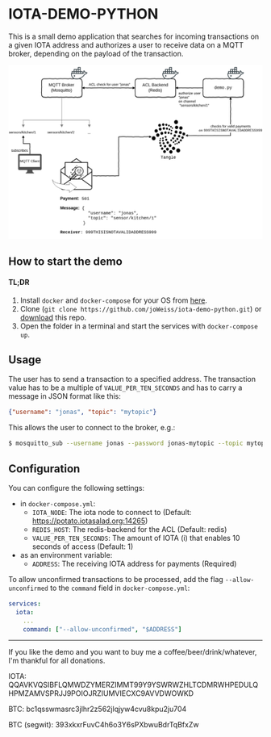 # IOTA-DEMO-PYTHON

This is a small demo application that searches for incoming transactions on a given IOTA address and authorizes a user to receive data on a MQTT broker, depending on the payload of the transaction.

![Demo](./iota-demo.png)

## How to start the demo

#### TL;DR

1. Install `docker` and `docker-compose` for your OS from [here](https://docs.docker.com/compose/install/).
2. Clone (`git clone https://github.com/joWeiss/iota-demo-python.git`) or
   [download](https://github.com/joWeiss/iota-demo-python/archive/master.zip) this repo.
3. Open the folder in a terminal and start the services with `docker-compose up`.


## Usage

The user has to send a transaction to a specified address. The transaction value has to be a multiple of `VALUE_PER_TEN_SECONDS` and has to carry a message in JSON format like this:

```json
{"username": "jonas", "topic": "mytopic"}
```

This allows the user to connect to the broker, e.g.:

```bash
$ mosquitto_sub --username jonas --password jonas-mytopic --topic mytopic
```

## Configuration

You can configure the following settings:

- in `docker-compose.yml`:
    - `IOTA_NODE`: The iota node to connect to (Default: https://potato.iotasalad.org:14265)
    - `REDIS_HOST`: The redis-backend for the ACL (Default: redis)
    - `VALUE_PER_TEN_SECONDS`: The amount of IOTA (i) that enables 10 seconds of access (Default: 1)
- as an environment variable:
    - `ADDRESS`: The receiving IOTA address for payments (Required)

To allow unconfirmed transactions to be processed, add the flag `--allow-unconfirmed` to the `command` field in `docker-compose.yml`:

```yml
services:
  iota:
    ...
    command: ["--allow-unconfirmed", "$ADDRESS"]
```


---

If you like the demo and you want to buy me a coffee/beer/drink/whatever, I'm thankful for all donations.

IOTA: QQAVKVQSIBFLQMWDZYMERZIMMT99Y9YSWRWZHLTCDMRWHPEDULQHPMZAMVSPRJJ9POIOJRZIUMVIECXC9AVVDWOWKD

BTC: bc1qsswmasrc3jlhr2z562jlqjyw4cvu8kpu2ju704

BTC (segwit): 393xkxrFuvC4h6o3Y6sPXbwuBdrTqBfxZw
